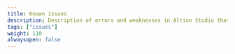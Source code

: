 ```yaml
---
title: Known issues
description: Description of errors and weaknesses in Altinn Studio that developers and service developers should know about
tags: ["issues"]
weight: 110
alwaysopen: false
---
```

<div id="knownIssuesContent"></div>

<script src="https://unpkg.com/axios/dist/axios.min.js"></script>
<script>
  let content = document.getElementById('knownIssuesContent');
  if (content.innerHTML === '') {
    content.innerHTML = 'Loading from github...';
  }  
   axios.get(`${'https://cors-anywhere.herokuapp.com/'}https://github.com/Altinn/altinn-studio/blob/master/KNOWNISSUES.md`)
    .then((res) => {
      const doc = new DOMParser().parseFromString(res.data, "text/html");

      content.innerHTML = doc.getElementById('readme').innerHTML;
      });
</script>
